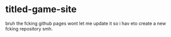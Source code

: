 # titled-game-site
bruh the fcking github pages wont let me update it so i hav eto create a new fcking repository smh.

